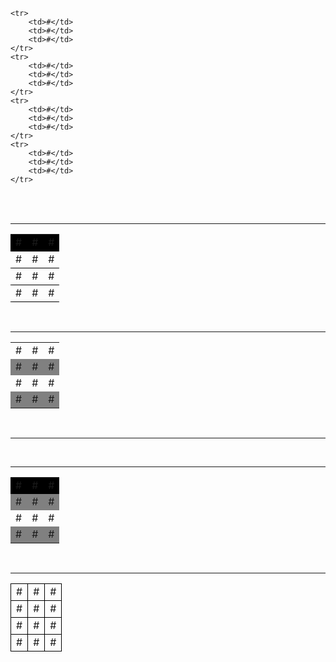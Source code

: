 <!doctype html>
<html lang="en">
<head>
    <meta charset="UTF-8">
    <meta name="viewport"
          content="width=device-width, user-scalable=no, initial-scale=1.0, maximum-scale=1.0, minimum-scale=1.0">
    <meta http-equiv="X-UA-Compatible" content="ie=edge">
    <title>tablesWord</title>
<style>
    table{
        width: 100%;
    }

    .w3 {
        border: none;
        border-collapse: collapse;

    }
    .w3 tr:nth-child(even) {

        background-color: gray;
    }
 .w3 td:first-child{
     border-right:1px solid black;

 }
 .w3 tr:first-child{
     border-bottom:1px solid black;

 }
 .w3 tr:first-child td:first-child{
     border-right: none;

 }

.w4 {
    border:1px solid black;
    border-collapse: collapse;
}
.w4 tr:first-child{
    background-color: black;
}
.w4 td{
    border-bottom:1px solid black ;
}

.w5,.w5 tr td {
    border:1px solid black;
    border-collapse: collapse;
}
.w5 tr:nth-child(even){
    background-color: gray;
}

    .w6,.w6 tr {
    border:1px solid black;
    border-collapse: collapse;
}
.w6 tr:nth-child(even){
    background-color: gray;
}
.w6 tr:first-child{
    background-color: black;
}

.w7 {
    border: none;
    border-collapse: collapse;
}
.w7 tr:first-child{
    border: 1px solid black;
}
.w7 tr:nth-child(2){
    border:1px solid black;
}
.w7 tr:nth-child(3){
    border: 1px solid black;
}
.w7 tr:nth-child(4){
    border:1px solid black;
}
    .w7 td:first-child{
        border:1px solid black;
    }
    .w7 td:nth-child(2){
        border:1px solid black;
    }
    .w7 td:nth-child(3){
        border:1px solid black;
    }





</style>
</head>
<body>
<table class="w3">

    <tr>
        <td>#</td>
        <td>#</td>
        <td>#</td>
    </tr>
    <tr>
        <td>#</td>
        <td>#</td>
        <td>#</td>
    </tr>
    <tr>
        <td>#</td>
        <td>#</td>
        <td>#</td>
    </tr>
    <tr>
        <td>#</td>
        <td>#</td>
        <td>#</td>
    </tr>

</table>
<br>
<hr>
<table class="w4">
    <tr>
        <td>#</td>
        <td>#</td>
        <td>#</td>
    </tr>
    <tr>
        <td>#</td>
        <td>#</td>
        <td>#</td>
    </tr>
    <tr>
        <td>#</td>
        <td>#</td>
        <td>#</td>
    </tr>
    <tr>
        <td>#</td>
        <td>#</td>
        <td>#</td>
    </tr>
</table>
    <br>
<hr>

<table class="w5">
    <tr>
        <td>#</td>
        <td>#</td>
        <td>#</td>
    </tr>
    <tr>
        <td>#</td>
        <td>#</td>
        <td>#</td>
    </tr>
    <tr>
        <td>#</td>
        <td>#</td>
        <td>#</td>
    </tr>
    <tr>
        <td>#</td>
        <td>#</td>
        <td>#</td>
    </tr>



</table>
<br>
<hr>
</table>
    <br>
<hr>

<table class="w6">
    <tr>
        <td>#</td>
        <td>#</td>
        <td>#</td>
    </tr>
    <tr>
        <td>#</td>
        <td>#</td>
        <td>#</td>
    </tr>
    <tr>
        <td>#</td>
        <td>#</td>
        <td>#</td>
    </tr>
    <tr>
        <td>#</td>
        <td>#</td>
        <td>#</td>
    </tr>



</table>
<br>
<hr>
<table class="w7">
    <tr>
        <td>#</td>
        <td>#</td>
        <td>#</td>
    </tr>
    <tr>
        <td>#</td>
        <td>#</td>
        <td>#</td>
    </tr>
    <tr>
        <td>#</td>
        <td>#</td>
        <td>#</td>
    </tr>
    <tr>
        <td>#</td>
        <td>#</td>
        <td>#</td>
    </tr>



</table>

</body>
</html>

